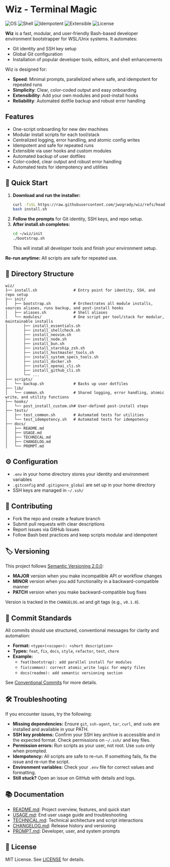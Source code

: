 
# Wiz - Terminal Magic

![OS](https://img.shields.io/badge/OS-WSL%20%7C%20Linux-blue)
![Shell](https://img.shields.io/badge/Shell-bash%20%7C%20zsh-brightgreen)
![Idempotent](https://img.shields.io/badge/Idempotent-Yes-success)
![Extensible](https://img.shields.io/badge/Extensible-Yes-blueviolet)
![License](https://img.shields.io/badge/License-MIT-yellow)



**Wiz** is a fast, modular, and user-friendly Bash-based developer environment bootstrapper for WSL/Unix systems. It automates:
- Git identity and SSH key setup
- Global Git configuration
- Installation of popular developer tools, editors, and shell enhancements

Wiz is designed for:
- **Speed**: Minimal prompts, parallelized where safe, and idempotent for repeated runs
- **Simplicity**: Clear, color-coded output and easy onboarding
- **Extensibility**: Add your own modules and post-install hooks
- **Reliability**: Automated dotfile backup and robust error handling


## Features
- One-script onboarding for new dev machines
- Modular install scripts for each tool/stack
- Centralized logging, error handling, and atomic config writes
- Idempotent and safe for repeated runs
- Extensible via user hooks and custom modules
- Automated backup of user dotfiles
- Color-coded, clear output and robust error handling
- Automated tests for idempotency and utilities


## 🚀 Quick Start

1. **Download and run the installer:**
   ```bash
   curl -fsSL https://raw.githubusercontent.com/jwogrady/wiz/refs/heads/master/install.sh -o install.sh
   bash install.sh
   ```
2. **Follow the prompts** for Git identity, SSH keys, and repo setup.
3. **After install.sh completes:**
   ```bash
   cd ~/wiz/init
   ./bootstrap.sh
   ```
   This will install all developer tools and finish your environment setup.

**Re-run anytime:** All scripts are safe for repeated use.

## 📁 Directory Structure
```
wiz/
├── install.sh                # Entry point for identity, SSH, and repo setup
├── init/
│   ├── bootstrap.sh          # Orchestrates all module installs, sources aliases, runs backup, and post-install hooks
│   ├── aliases.sh            # Shell aliases
│   └── modules/              # One script per tool/stack for modular, maintainable installs
│       ├── install_essentials.sh
│       ├── install_shellcheck.sh
│       ├── install_neovim.sh
│       ├── install_node.sh
│       ├── install_bun.sh
│       ├── install_starship_zsh.sh
│       ├── install_hostmaster_tools.sh
│       ├── install_system_specs_tools.sh
│       ├── install_docker.sh
│       ├── install_openai_cli.sh
│       ├── install_github_cli.sh
│       └── ...
├── scripts/
│   └── backup.sh             # Backs up user dotfiles
├── lib/
│   └── common.sh             # Shared logging, error handling, atomic write, and utility functions
├── hooks/
│   └── post_install_custom.sh# User-defined post-install steps
├── tests/
│   ├── test_common.sh        # Automated tests for utilities
│   └── test_idempotency.sh   # Automated tests for idempotency
├── docs/
│   ├── README.md
│   ├── USAGE.md
│   ├── TECHNICAL.md
│   ├── CHANGELOG.md
│   └── PROMPT.md
```


## ⚙️ Configuration
- `.env` in your home directory stores your identity and environment variables
- `.gitconfig` and `.gitignore_global` are set up in your home directory
- SSH keys are managed in `~/.ssh/`


## 🤝 Contributing
- Fork the repo and create a feature branch
- Submit pull requests with clear descriptions
- Report issues via GitHub Issues
- Follow Bash best practices and keep scripts modular and idempotent


## 🏷️ Versioning
This project follows [Semantic Versioning 2.0.0](https://semver.org/):
- **MAJOR** version when you make incompatible API or workflow changes
- **MINOR** version when you add functionality in a backward-compatible manner
- **PATCH** version when you make backward-compatible bug fixes

Version is tracked in the `CHANGELOG.md` and git tags (e.g., `v0.1.0`).

## 📝 Commit Standards
All commits should use structured, conventional messages for clarity and automation:

- **Format:** `<type>(<scope>): <short description>`
- **Types:** `feat`, `fix`, `docs`, `style`, `refactor`, `test`, `chore`
- **Example:**
  - `feat(bootstrap): add parallel install for modules`
  - `fix(common): correct atomic_write logic for empty files`
  - `docs(readme): add semantic versioning section`

See [Conventional Commits](https://www.conventionalcommits.org/) for more details.


## 🛠️ Troubleshooting

If you encounter issues, try the following:

- **Missing dependencies:** Ensure `git`, `ssh-agent`, `tar`, `curl`, and `sudo` are installed and available in your PATH.
- **SSH key problems:** Confirm your SSH key archive is accessible and in the expected format. Check permissions on `~/.ssh/` and key files.
- **Permission errors:** Run scripts as your user, not root. Use `sudo` only when prompted.
- **Idempotency:** All scripts are safe to re-run. If something fails, fix the issue and re-run the script.
- **Environment variables:** Check your `.env` file for correct values and formatting.
- **Still stuck?** Open an issue on GitHub with details and logs.

## 📚 Documentation

- [README.md](README.md): Project overview, features, and quick start
- [USAGE.md](docs/USAGE.md): End user usage guide and troubleshooting
- [TECHNICAL.md](docs/TECHNICAL.md): Technical architecture and script interactions
- [CHANGELOG.md](docs/CHANGELOG.md): Release history and versioning
- [PROMPT.md](docs/PROMPT.md): Developer, user, and system prompts

## 🪪 License
MIT License. See [LICENSE](LICENSE) for details.
